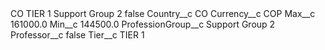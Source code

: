<?xml version="1.0" encoding="UTF-8"?>
<CustomMetadata xmlns="http://soap.sforce.com/2006/04/metadata" xmlns:xsi="http://www.w3.org/2001/XMLSchema-instance" xmlns:xsd="http://www.w3.org/2001/XMLSchema">
    <label>CO TIER 1 Support Group 2</label>
    <protected>false</protected>
    <values>
        <field>Country__c</field>
        <value xsi:type="xsd:string">CO</value>
    </values>
    <values>
        <field>Currency__c</field>
        <value xsi:type="xsd:string">COP</value>
    </values>
    <values>
        <field>Max__c</field>
        <value xsi:type="xsd:double">161000.0</value>
    </values>
    <values>
        <field>Min__c</field>
        <value xsi:type="xsd:double">144500.0</value>
    </values>
    <values>
        <field>ProfessionGroup__c</field>
        <value xsi:type="xsd:string">Support Group 2</value>
    </values>
    <values>
        <field>Professor__c</field>
        <value xsi:type="xsd:boolean">false</value>
    </values>
    <values>
        <field>Tier__c</field>
        <value xsi:type="xsd:string">TIER 1</value>
    </values>
</CustomMetadata>
